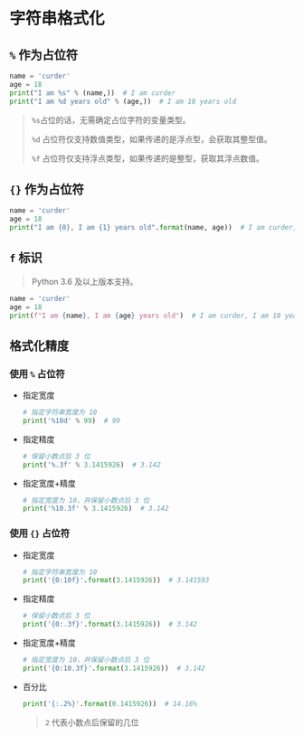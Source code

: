# 字符串格式化

## `%` 作为占位符

```python
name = 'curder'
age = 18
print("I am %s" % (name,))  # I am curder
print("I am %d years old" % (age,))  # I am 18 years old
```

> `%s`占位的话，无需确定占位字符的变量类型。
>
> `%d` 占位符仅支持数值类型，如果传递的是浮点型，会获取其整型值。
>
> `%f` 占位符仅支持浮点类型，如果传递的是整型，获取其浮点数值。

## `{}` 作为占位符

```python
name = 'curder'
age = 18
print("I am {0}, I am {1} years old".format(name, age))  # I am curder, I am 18 years old
```

## `f` 标识

> Python 3.6 及以上版本支持。

```python
name = 'curder'
age = 18
print(f"I am {name}, I am {age} years old")  # I am curder, I am 18 years old
```

## 格式化精度

### 使用 `%` 占位符

- 指定宽度
  ```python
  # 指定字符串宽度为 10
  print('%10d' % 99)  # 99
    ```
- 指定精度
  ```python
  # 保留小数点后 3 位
  print('%.3f' % 3.1415926)  # 3.142
  ```
- 指定宽度+精度
  ```python
  # 指定宽度为 10，并保留小数点后 3 位
  print('%10.3f' % 3.1415926)  # 3.142
  ```

### 使用 `{}` 占位符

- 指定宽度
  ```python
  # 指定字符串宽度为 10
  print('{0:10f}'.format(3.1415926))  # 3.141593
  ```
- 指定精度
  ```python
  # 保留小数点后 3 位
  print('{0:.3f}'.format(3.1415926))  # 3.142
  ```
- 指定宽度+精度
  ```python
  # 指定宽度为 10，并保留小数点后 3 位
  print('{0:10.3f}'.format(3.1415926))  # 3.142
  ```

- 百分比
  ```python
  print('{:.2%}'.format(0.1415926))  # 14.16%
  ```
  > `2` 代表小数点后保留的几位
